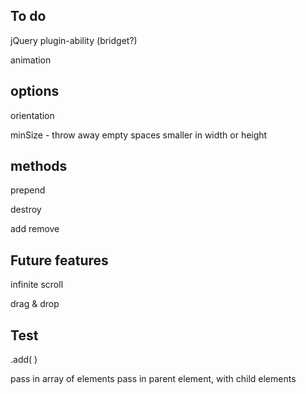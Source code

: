 
## To do


jQuery plugin-ability (bridget?)

animation

## options

orientation
<!-- rowHeight -->
<!-- columnWidth -->
minSize - throw away empty spaces smaller in width or height


## methods

prepend
<!-- append -->
destroy
<!-- layoutItems -->
<!-- layout -->
add
remove

## Future features

infinite scroll

drag & drop


## Test

.add( )

pass in array of elements
pass in parent element, with child elements
